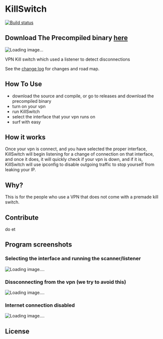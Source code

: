 # KillSwitch
<!-- Replace this badge with your own-->
[![Build status](https://ci.appveyor.com/api/projects/status/hv6uyc059rqbc6fj?svg=true)](https://ci.appveyor.com/project/madskristensen/extensibilitytools)

Download The Precompiled binary [here](https://github.com/t0nic/killswitch-windows/releases])
---------------------------------------

![Loading image...](https://i.imgur.com/B29zayG.png)

VPN Kill switch which used a listener to detect disconnections

See the [change log](CHANGELOG.md) for changes and road map.

## How To Use

- download the source and compile, or go to releases and download the precompiled binary
- turn on your vpn
- run KillSwitch
- select the interface that your vpn runs on
- surf with easy
  
## How it works
Once your vpn is connect, and you have selected the proper interface, KillSwitch will begin listening for a change of connection on that interface, and once it does, it will quickly check if your vpn is down, and if it is, KillSwitch will use ipconfig to disable outgoing traffic to stop yourself from leaking your IP.

## Why?
This is for the people who use a VPN that does not come with a premade kill switch.
  

## Contribute
do et

## Program screenshots
### Selecting the interface and running the scanner/listener
![Loading image....](https://i.imgur.com/yn8bq34.png)
### Dissconnecting from the vpn (we try to avoid this)
![Loading image....](https://i.imgur.com/usPChe2.png)
### Internet connection disabled
![Loading image....](https://i.imgur.com/ZyncrDJ.png) 

## License

